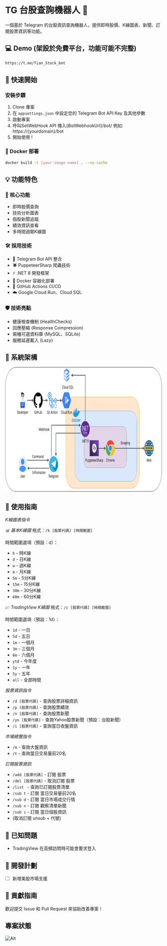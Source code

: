 # TG 台股查詢機器人 🤖

一個基於 Telegram 的台股資訊查詢機器人，提供即時股價、K線圖表、新聞、訂閱股票資訊等功能。

## 💻 Demo (架設於免費平台，功能可能不完整)

```cmd
https://t.me/Tian_Stock_bot
```

## 🚀 快速開始

### 安裝步驟
1. Clone 專案
2. 在 `appsettings.json` 中設定您的 Telegram Bot API Key 及其他參數
3. 啟動專案
4. 呼叫SetWebHook API 傳入{BotWebhookUrl}/bot/ 例如: https://{yourdomain}/bot
5. 開始使用 !

### 🐳 Docker 部署
```bash
docker build -t [your-image-name] . --no-cache
```

## 💡 功能特色

### 🔑 核心功能
- 即時股價查詢
- 技術分析圖表
- 個股新聞追蹤
- 績效資訊查看
- 多時間週期K線圖

### 🛠️ 採用技術
- 🤖 Telegram Bot API 整合
- 🕷️ PuppeteerSharp 爬蟲技術
- ⚡  .NET 8 開發框架
- 🐳 Docker 容器化部署
- 🔄 GitHub Actions CI/CD
- ☁️ Google Cloud Run、Cloud SQL

### 🛡️ 技術亮點
- 健康檢查機制 (HealthChecks)
- 回應壓縮 (Response Compression)
- 兩種可選資料庫 (MySQL、SQLite)
- 服務延遲載入 (Lazy)


## 🔧 系統架構

<img src="readme/images/flowchar.png" alt="系統架構圖" height="400" width="930">

## 📖 使用指南

  *K線圖表指令*

  *📊 基本K線圖*
  格式：`/k [股票代碼] [時間範圍]`

  時間範圍選項（預設：d）：
  - `h` - 時K線
  - `d` - 日K線 
  - `w` - 週K線
  - `m` - 月K線
  - `5m` - 5分K線
  - `15m` - 15分K線
  - `30m` - 30分K線
  - `60m` - 60分K線

  *📈 TradingView K線圖*
  格式：`/c [股票代碼] [時間範圍]`

  時間範圍選項（預設：1d）：
  - `1d` - 一日
  - `5d` - 五日
  - `1m` - 一個月
  - `3m` - 三個月
  - `6m` - 六個月
  - `ytd` - 今年度
  - `1y` - 一年
  - `5y` - 五年
  - `all` - 全部時間

  *股票資訊指令*
  - `/d [股票代碼]` - 查詢股票詳細資訊
  - `/p [股票代碼]` - 查詢股票績效
  - `/n [股票代碼]` - 查詢股票新聞
  - `/yn [股票代碼]` - 查詢Yahoo股票新聞（預設：台股新聞）
  - `/i [股票代碼]` - 查詢當日收盤資訊

  *市場總覽指令*
  - `/m` - 查詢大盤資訊
  - `/t` - 查詢當日交易量前20名

  *訂閱股票資訊*
  - `/add [股票代碼]` - 訂閱 股票
  - `/del [股票代碼]` - 取消訂閱 股票
  - `/list ` - 查詢已訂閱股票清單
  - `/sub t` - 訂閱 當日交易量前20名
  - `/sub d` - 訂閱 當日市場成交行情
  - `/sub n` - 訂閱 觀察清單新聞
  - `/sub i` - 訂閱 當日個股資訊
  -  (取消訂閱 unsub + 代號)

## 🚨 已知問題
- TradingView 在高頻訪問時可能會要求登入

## 📝 開發計劃
- [ ] 新增美股市場支援

## 🤝 貢獻指南
歡迎提交 Issue 和 Pull Request 來協助改善專案！

## 專案狀態
![Alt](https://repobeats.axiom.co/api/embed/7ead2bc51e44f7546555bd393125207e64640986.svg "Repobeats analytics image")
